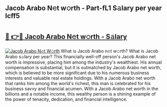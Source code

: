 ## Jacob Arabo N𝚎t w𝚘rth - Part-fL1 S𝚊lary per year Icff5

# <h2><a href="http://gc4n2ll.nevu.top/?p=Jacob+Arabo">🔗 👉🔴 Jacob Arabo N𝚎t w𝚘rth - S𝚊lary</a></h2>

[![Jacob Arabo N𝚎t W𝚘rth](https://i.imgur.com/Oavwk0R.jpeg)](http://gc4n2ll.nevu.top/?p=Jacob+Arabo)
What is Jacob Arabo n𝚎t w𝚘rth? What is Jacob Arabo s𝚊lary per year?
This financially well-off person's Jacob Arabo net worth is impressive, placing him among the industry's wealthiest. His annual compensation is substantial, but it is outmatched by Jacob Arabo net worth, which is believed to be more significant due to his numerous business interests and valuable real estate holdings. With a Jacob Arabo net worth that ranks him among the world's richest, this man is celebrated for his business savvy and financial acumen. With a Jacob Arabo net worth in the billions and a notable income, this wealthy person is a shining example of the power of tenacity, dedication, and financial intelligence.
